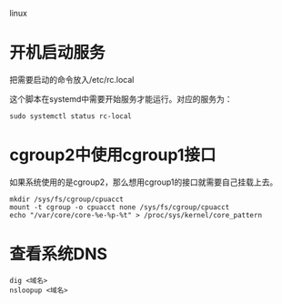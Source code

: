linux

# 开机启动服务

把需要启动的命令放入/etc/rc.local

这个脚本在systemd中需要开始服务才能运行。对应的服务为：

```
sudo systemctl status rc-local
```

# cgroup2中使用cgroup1接口

如果系统使用的是cgroup2，那么想用cgroup1的接口就需要自己挂载上去。

```
mkdir /sys/fs/cgroup/cpuacct
mount -t cgroup -o cpuacct none /sys/fs/cgroup/cpuacct
echo "/var/core/core-%e-%p-%t" > /proc/sys/kernel/core_pattern
```

# 查看系统DNS

```
dig <域名>
nsloopup <域名>
```

